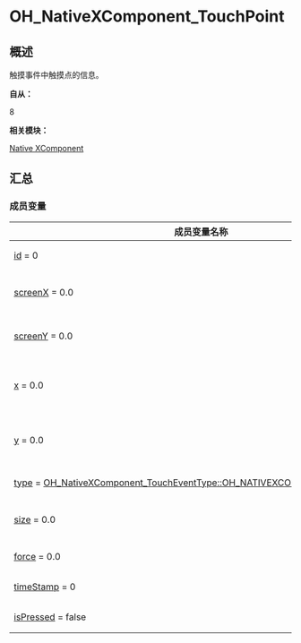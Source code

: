 # OH_NativeXComponent_TouchPoint


## 概述

触摸事件中触摸点的信息。

**自从：**

8

**相关模块：**

[Native XComponent](_o_h___native_x_component.md)


## 汇总


### 成员变量

  | 成员变量名称 | 描述 | 
| -------- | -------- |
| [id](_o_h___native_x_component.md#id-12)&nbsp;=&nbsp;0 | 手指的唯一标识符。 | 
| [screenX](_o_h___native_x_component.md#screenx-13)&nbsp;=&nbsp;0.0 | 触摸点相对于屏幕左边缘的x坐标。 | 
| [screenY](_o_h___native_x_component.md#screeny-13)&nbsp;=&nbsp;0.0 | 触摸点相对于屏幕上边缘的y坐标。 | 
| [x](_o_h___native_x_component.md#x-13)&nbsp;=&nbsp;0.0 | 触摸点相对于XComponent组件左边缘的x坐标。 | 
| [y](_o_h___native_x_component.md#y-13)&nbsp;=&nbsp;0.0 | 触摸点相对于XComponent组件上边缘的y坐标。 | 
| [type](_o_h___native_x_component.md#type-12)&nbsp;=&nbsp;[OH_NativeXComponent_TouchEventType::OH_NATIVEXCOMPONENT_UNKNOWN](_o_h___native_x_component.md#gga0a8c68dd460d7e801e7c0ff771f09182aff39d23c1412b3b110a19df4893651d3) | 触摸事件的触摸类型。 | 
| [size](_o_h___native_x_component.md#size-12)&nbsp;=&nbsp;0.0 | 指垫和屏幕之间的接触面积。 | 
| [force](_o_h___native_x_component.md#force-12)&nbsp;=&nbsp;0.0 | 当前触摸事件的压力。 | 
| [timeStamp](_o_h___native_x_component.md#timestamp-12)&nbsp;=&nbsp;0 | 当前触摸事件的时间戳。 | 
| [isPressed](_o_h___native_x_component.md#ispressed)&nbsp;=&nbsp;false | 当前点是否被按下。 | 
